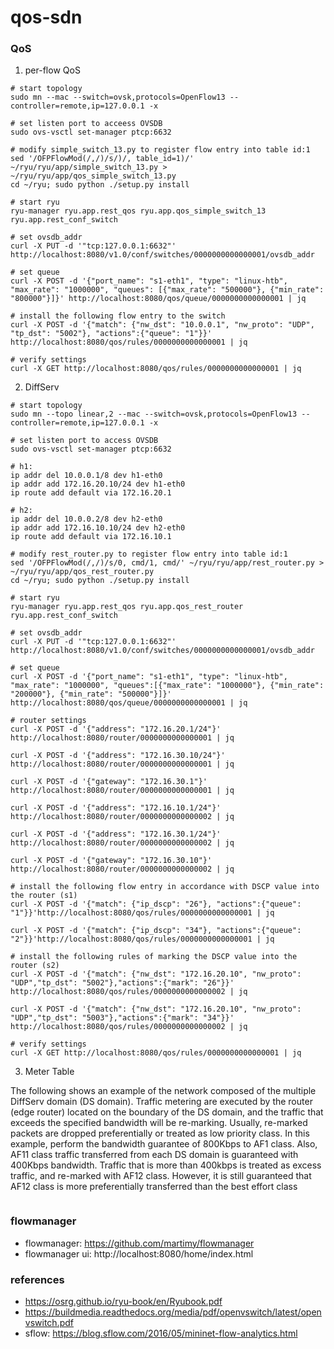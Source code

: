 # qos-sdn

### QoS

1. per-flow QoS
```
# start topology
sudo mn --mac --switch=ovsk,protocols=OpenFlow13 --controller=remote,ip=127.0.0.1 -x

# set listen port to acceess OVSDB
sudo ovs-vsctl set-manager ptcp:6632

# modify simple_switch_13.py to register flow entry into table id:1
sed '/OFPFlowMod(/,/)/s/)/, table_id=1)/' ~/ryu/ryu/app/simple_switch_13.py > ~/ryu/ryu/app/qos_simple_switch_13.py
cd ~/ryu; sudo python ./setup.py install

# start ryu
ryu-manager ryu.app.rest_qos ryu.app.qos_simple_switch_13 ryu.app.rest_conf_switch

# set ovsdb_addr
curl -X PUT -d '"tcp:127.0.0.1:6632"' http://localhost:8080/v1.0/conf/switches/0000000000000001/ovsdb_addr

# set queue
curl -X POST -d '{"port_name": "s1-eth1", "type": "linux-htb", "max_rate": "1000000", "queues": [{"max_rate": "500000"}, {"min_rate": "800000"}]}' http://localhost:8080/qos/queue/0000000000000001 | jq

# install the following flow entry to the switch
curl -X POST -d '{"match": {"nw_dst": "10.0.0.1", "nw_proto": "UDP", "tp_dst": "5002"}, "actions":{"queue": "1"}}' http://localhost:8080/qos/rules/0000000000000001 | jq

# verify settings
curl -X GET http://localhost:8080/qos/rules/0000000000000001 | jq
```

2. DiffServ

```
# start topology
sudo mn --topo linear,2 --mac --switch=ovsk,protocols=OpenFlow13 --controller=remote,ip=127.0.0.1 -x

# set listen port to access OVSDB 
sudo ovs-vsctl set-manager ptcp:6632

# h1:
ip addr del 10.0.0.1/8 dev h1-eth0
ip addr add 172.16.20.10/24 dev h1-eth0
ip route add default via 172.16.20.1

# h2:
ip addr del 10.0.0.2/8 dev h2-eth0
ip addr add 172.16.10.10/24 dev h2-eth0
ip route add default via 172.16.10.1

# modify rest_router.py to register flow entry into table id:1
sed '/OFPFlowMod(/,/)/s/0, cmd/1, cmd/' ~/ryu/ryu/app/rest_router.py > ~/ryu/ryu/app/qos_rest_router.py
cd ~/ryu; sudo python ./setup.py install

# start ryu
ryu-manager ryu.app.rest_qos ryu.app.qos_rest_router ryu.app.rest_conf_switch

# set ovsdb_addr
curl -X PUT -d '"tcp:127.0.0.1:6632"' http://localhost:8080/v1.0/conf/switches/0000000000000001/ovsdb_addr

# set queue
curl -X POST -d '{"port_name": "s1-eth1", "type": "linux-htb", "max_rate": "1000000", "queues":[{"max_rate": "1000000"}, {"min_rate": "200000"}, {"min_rate": "500000"}]}' http://localhost:8080/qos/queue/0000000000000001 | jq

# router settings
curl -X POST -d '{"address": "172.16.20.1/24"}' http://localhost:8080/router/0000000000000001 | jq

curl -X POST -d '{"address": "172.16.30.10/24"}' http://localhost:8080/router/0000000000000001 | jq

curl -X POST -d '{"gateway": "172.16.30.1"}' http://localhost:8080/router/0000000000000001 | jq

curl -X POST -d '{"address": "172.16.10.1/24"}' http://localhost:8080/router/0000000000000002 | jq

curl -X POST -d '{"address": "172.16.30.1/24"}' http://localhost:8080/router/0000000000000002 | jq

curl -X POST -d '{"gateway": "172.16.30.10"}' http://localhost:8080/router/0000000000000002 | jq

# install the following flow entry in accordance with DSCP value into the router (s1)
curl -X POST -d '{"match": {"ip_dscp": "26"}, "actions":{"queue": "1"}}'http://localhost:8080/qos/rules/0000000000000001 | jq

curl -X POST -d '{"match": {"ip_dscp": "34"}, "actions":{"queue": "2"}}'http://localhost:8080/qos/rules/0000000000000001 | jq

# install the following rules of marking the DSCP value into the router (s2)
curl -X POST -d '{"match": {"nw_dst": "172.16.20.10", "nw_proto": "UDP","tp_dst": "5002"},"actions":{"mark": "26"}}' http://localhost:8080/qos/rules/0000000000000002 | jq

curl -X POST -d '{"match": {"nw_dst": "172.16.20.10", "nw_proto": "UDP","tp_dst": "5003"},"actions":{"mark": "34"}}' http://localhost:8080/qos/rules/0000000000000002 | jq

# verify settings
curl -X GET http://localhost:8080/qos/rules/0000000000000001 | jq

```

3. Meter Table

The following shows an example of the network composed of the multiple DiffServ domain (DS domain). Traffic
metering are executed by the router (edge router) located on the boundary of the DS domain, and the traffic that
exceeds the specified bandwidth will be re-marking. Usually, re-marked packets are dropped preferentially or
treated as low priority class. In this example, perform the bandwidth guarantee of 800Kbps to AF1 class. Also,
AF11 class traffic transferred from each DS domain is guaranteed with 400Kbps bandwidth. Traffic that is more
than 400kbps is treated as excess traffic, and re-marked with AF12 class. However, it is still guaranteed that AF12
class is more preferentially transferred than the best effort class
```
```

### flowmanager
* flowmanager: https://github.com/martimy/flowmanager
* flowmanager ui: http://localhost:8080/home/index.html


### references
* https://osrg.github.io/ryu-book/en/Ryubook.pdf
* https://buildmedia.readthedocs.org/media/pdf/openvswitch/latest/openvswitch.pdf
* sflow: https://blog.sflow.com/2016/05/mininet-flow-analytics.html